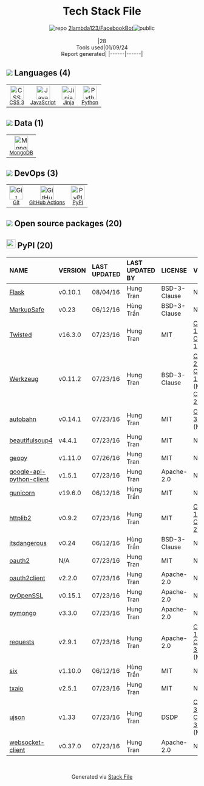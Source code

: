<!--
&lt;--- Readme.md Snippet without images Start ---&gt;
## Tech Stack
2lambda123/FacebookBot is built on the following main stack:

- [Python](https://www.python.org) – Languages
- [MongoDB](http://www.mongodb.com/) – Databases
- [JavaScript](https://developer.mozilla.org/en-US/docs/Web/JavaScript) – Languages
- [Jinja](https://palletsprojects.com/p/jinja/) – Templating Languages & Extensions
- [GitHub Actions](https://github.com/features/actions) – Continuous Integration

Full tech stack [here](/techstack.md)

&lt;--- Readme.md Snippet without images End ---&gt;

&lt;--- Readme.md Snippet with images Start ---&gt;
## Tech Stack
2lambda123/FacebookBot is built on the following main stack:

- <img width='25' height='25' src='https://img.stackshare.io/service/993/pUBY5pVj.png' alt='Python'/> [Python](https://www.python.org) – Languages
- <img width='25' height='25' src='https://img.stackshare.io/service/1030/leaf-360x360.png' alt='MongoDB'/> [MongoDB](http://www.mongodb.com/) – Databases
- <img width='25' height='25' src='https://img.stackshare.io/service/1209/javascript.jpeg' alt='JavaScript'/> [JavaScript](https://developer.mozilla.org/en-US/docs/Web/JavaScript) – Languages
- <img width='25' height='25' src='https://img.stackshare.io/service/2303/New_Project__20_.png' alt='Jinja'/> [Jinja](https://palletsprojects.com/p/jinja/) – Templating Languages & Extensions
- <img width='25' height='25' src='https://img.stackshare.io/service/11563/actions.png' alt='GitHub Actions'/> [GitHub Actions](https://github.com/features/actions) – Continuous Integration

Full tech stack [here](/techstack.md)

&lt;--- Readme.md Snippet with images End ---&gt;
-->
<div align="center">

# Tech Stack File
![](https://img.stackshare.io/repo.svg "repo") [2lambda123/FacebookBot](https://github.com/2lambda123/FacebookBot)![](https://img.stackshare.io/public_badge.svg "public")
<br/><br/>
|28<br/>Tools used|01/09/24 <br/>Report generated|
|------|------|
</div>

## <img src='https://img.stackshare.io/languages.svg'/> Languages (4)
<table><tr>
  <td align='center'>
  <img width='36' height='36' src='https://img.stackshare.io/service/6727/css.png' alt='CSS 3'>
  <br>
  <sub><a href="https://developer.mozilla.org/en-US/docs/Web/CSS/CSS3">CSS 3</a></sub>
  <br>
  <sub></sub>
</td>

<td align='center'>
  <img width='36' height='36' src='https://img.stackshare.io/service/1209/javascript.jpeg' alt='JavaScript'>
  <br>
  <sub><a href="https://developer.mozilla.org/en-US/docs/Web/JavaScript">JavaScript</a></sub>
  <br>
  <sub></sub>
</td>

<td align='center'>
  <img width='36' height='36' src='https://img.stackshare.io/service/2303/New_Project__20_.png' alt='Jinja'>
  <br>
  <sub><a href="https://palletsprojects.com/p/jinja/">Jinja</a></sub>
  <br>
  <sub></sub>
</td>

<td align='center'>
  <img width='36' height='36' src='https://img.stackshare.io/service/993/pUBY5pVj.png' alt='Python'>
  <br>
  <sub><a href="https://www.python.org">Python</a></sub>
  <br>
  <sub></sub>
</td>

</tr>
</table>

## <img src='https://img.stackshare.io/databases.svg'/> Data (1)
<table><tr>
  <td align='center'>
  <img width='36' height='36' src='https://img.stackshare.io/service/1030/leaf-360x360.png' alt='MongoDB'>
  <br>
  <sub><a href="http://www.mongodb.com/">MongoDB</a></sub>
  <br>
  <sub></sub>
</td>

</tr>
</table>

## <img src='https://img.stackshare.io/devops.svg'/> DevOps (3)
<table><tr>
  <td align='center'>
  <img width='36' height='36' src='https://img.stackshare.io/service/1046/git.png' alt='Git'>
  <br>
  <sub><a href="http://git-scm.com/">Git</a></sub>
  <br>
  <sub></sub>
</td>

<td align='center'>
  <img width='36' height='36' src='https://img.stackshare.io/service/11563/actions.png' alt='GitHub Actions'>
  <br>
  <sub><a href="https://github.com/features/actions">GitHub Actions</a></sub>
  <br>
  <sub></sub>
</td>

<td align='center'>
  <img width='36' height='36' src='https://img.stackshare.io/service/12572/-RIWgodF_400x400.jpg' alt='PyPI'>
  <br>
  <sub><a href="https://pypi.org/">PyPI</a></sub>
  <br>
  <sub></sub>
</td>

</tr>
</table>


## <img src='https://img.stackshare.io/group.svg' /> Open source packages (20)</h2>

## <img width='24' height='24' src='https://img.stackshare.io/service/12572/-RIWgodF_400x400.jpg'/> PyPI (20)

|NAME|VERSION|LAST UPDATED|LAST UPDATED BY|LICENSE|VULNERABILITIES|
|:------|:------|:------|:------|:------|:------|
|[Flask](https://pypi.org/project/Flask)|v0.10.1|08/04/16|Hung Tran |BSD-3-Clause|N/A|
|[MarkupSafe](https://pypi.org/project/MarkupSafe)|v0.23|06/12/16|Hùng Trần |BSD-3-Clause|N/A|
|[Twisted](https://pypi.org/project/Twisted)|v16.3.0|07/23/16|Hung Tran |MIT|[CVE-2020-10108](https://github.com/advisories/GHSA-h96w-mmrf-2h6v) (Critical)<br/>[CVE-2020-10109](https://github.com/advisories/GHSA-p5xh-vx83-mxcj) (Critical)|
|[Werkzeug](https://pypi.org/project/Werkzeug)|v0.11.2|07/23/16|Hung Tran |BSD-3-Clause|[CVE-2023-25577](https://github.com/advisories/GHSA-xg9f-g7g7-2323) (High)<br/>[CVE-2016-10516](https://github.com/advisories/GHSA-h2fp-xgx6-xh6f) (Moderate)<br/>[CVE-2023-23934](https://github.com/advisories/GHSA-px8h-6qxv-m22q) (Low)|
|[autobahn](https://pypi.org/project/autobahn)|v0.14.1|07/23/16|Hung Tran |MIT|[CVE-2020-35678](https://github.com/advisories/GHSA-gwp7-vqr5-h33h) (Moderate)|
|[beautifulsoup4](https://pypi.org/project/beautifulsoup4)|v4.4.1|07/23/16|Hung Tran |MIT|N/A|
|[geopy](https://pypi.org/project/geopy)|v1.11.0|07/26/16|Hung Tran |MIT|N/A|
|[google-api-python-client](https://pypi.org/project/google-api-python-client)|v1.5.1|07/23/16|Hung Tran |Apache-2.0|N/A|
|[gunicorn](https://pypi.org/project/gunicorn)|v19.6.0|06/12/16|Hùng Trần |MIT|N/A|
|[httplib2](https://pypi.org/project/httplib2)|v0.9.2|07/23/16|Hung Tran |MIT|[CVE-2020-11078](https://github.com/advisories/GHSA-gg84-qgv9-w4pq) (Low)<br/>[CVE-2021-21240](https://github.com/advisories/GHSA-93xj-8mrv-444m) (Low)|
|[itsdangerous](https://pypi.org/project/itsdangerous)|v0.24|06/12/16|Hùng Trần |BSD-3-Clause|N/A|
|[oauth2](https://pypi.org/project/oauth2)|N/A|07/23/16|Hung Tran |MIT|N/A|
|[oauth2client](https://pypi.org/project/oauth2client)|v2.2.0|07/23/16|Hung Tran |Apache-2.0|N/A|
|[pyOpenSSL](https://pypi.org/project/pyOpenSSL)|v0.15.1|07/23/16|Hung Tran |Apache-2.0|N/A|
|[pymongo](https://pypi.org/project/pymongo)|v3.3.0|07/23/16|Hung Tran |Apache-2.0|N/A|
|[requests](https://pypi.org/project/requests)|v2.9.1|07/23/16|Hung Tran |Apache-2.0|[CVE-2018-18074](https://github.com/advisories/GHSA-x84v-xcm2-53pg) (High)<br/>[CVE-2023-32681](https://github.com/advisories/GHSA-j8r2-6x86-q33q) (Moderate)|
|[six](https://pypi.org/project/six)|v1.10.0|06/12/16|Hùng Trần |MIT|N/A|
|[txaio](https://pypi.org/project/txaio)|v2.5.1|07/23/16|Hung Tran |MIT|N/A|
|[ujson](https://pypi.org/project/ujson)|v1.33|07/23/16|Hung Tran |DSDP|[CVE-2022-31116](https://github.com/advisories/GHSA-wpqr-jcpx-745r) (High)<br/>[CVE-2022-31117](https://github.com/advisories/GHSA-fm67-cv37-96ff) (Moderate)|
|[websocket-client](https://pypi.org/project/websocket-client)|v0.37.0|07/23/16|Hung Tran |Apache-2.0|N/A|

<br/>
<div align='center'>

Generated via [Stack File](https://github.com/marketplace/stack-file)
